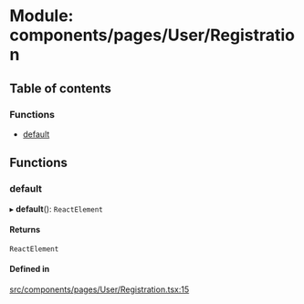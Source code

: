 # Module: components/pages/User/Registration

## Table of contents

### Functions

- [default](../wiki/components.pages.User.Registration#default)

## Functions

### default

▸ **default**(): `ReactElement`

#### Returns

`ReactElement`

#### Defined in

[src/components/pages/User/Registration.tsx:15](https://github.com/ExperimentsByFileFighter/WebApp-PoC-technical-Documentation/blob/5171d3e/src/components/pages/User/Registration.tsx#L15)
